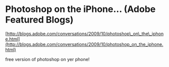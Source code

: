 <!--
id: 208561016
link: http://tumblr.atmos.org/post/208561016/photoshop-on-the-iphone-adobe-featured-blogs
slug: photoshop-on-the-iphone-adobe-featured-blogs
date: Fri Oct 09 2009 10:51:19 GMT-0700 (PDT)
publish: 2009-10-09
tags: 
title: Photoshop on the iPhone... (Adobe Featured Blogs)
-->


Photoshop on the iPhone... (Adobe Featured Blogs)
=================================================

[http://blogs.adobe.com/conversations/2009/10/photoshop\_on\_the\_iphone.html](http://blogs.adobe.com/conversations/2009/10/photoshop_on_the_iphone.html)

free version of photoshop on yer phone!

